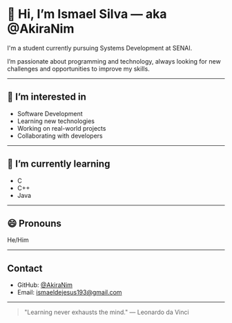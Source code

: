 # 👋 Hi, I’m Ismael Silva — aka @AkiraNim

I'm a student currently pursuing Systems Development at SENAI.

I’m passionate about programming and technology, always looking for new challenges and opportunities to improve my skills.

---

## 👀 I’m interested in

- Software Development
- Learning new technologies
- Working on real-world projects
- Collaborating with developers

---

## 🌱 I’m currently learning

- C  
- C++  
- Java  

---

## 😄 Pronouns

He/Him  

---

## Contact

- GitHub: [@AkiraNim](https://github.com/AkiraNim)  
- Email: ismaeldejesus193@gmail.com  

---

> "Learning never exhausts the mind." — Leonardo da Vinci
